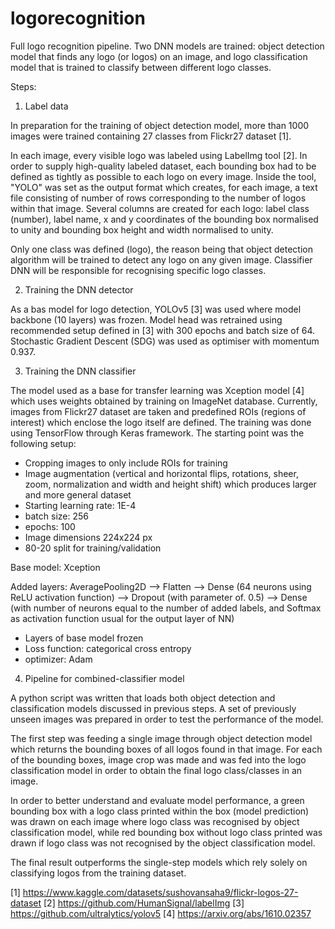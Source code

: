 # logorecognition
Full logo recognition pipeline. Two DNN models are trained: object detection model that finds any logo (or logos) on an image, and logo classification model that is trained to classify between different logo classes.

Steps:

1) Label data

In preparation for the training of object detection model, more than 1000 images were trained containing 27 classes from Flickr27 dataset [1].  
 
In each image, every visible logo was labeled using LabelImg tool [2]. In order to supply high-quality labeled dataset, each bounding box had to be defined as tightly as possible to each logo on every image. Inside the tool, "YOLO" was set as the output format which creates, for each image, a text file consisting of number of rows corresponding to the number of logos within that image. Several columns are created for each logo: label class (number), label name, x and y coordinates of the bounding box normalised to unity and bounding box height and width normalised to unity. 

Only one class was defined (logo), the reason being that object detection algorithm will be trained to detect any logo on any given image. Classifier DNN will be responsible for recognising specific logo classes.  

2) Training the DNN detector

As a bas model for logo detection, YOLOv5 [3] was used where model backbone (10 layers) was frozen. Model head was retrained using recommended setup defined in [3] with 300 epochs and batch size of 64. Stochastic Gradient Descent (SDG) was used as optimiser with momentum 0.937.  


3) Training the DNN classifier

The model used as a base for transfer learning was Xception model [4] which uses weights obtained by training on ImageNet database. Currently, images from Flickr27 dataset are taken and predefined ROIs (regions of interest) which enclose the logo itself are defined. The training was done using TensorFlow through Keras framework. The starting point was the following setup: 

- Cropping images to only include ROIs for training 
- Image augmentation (vertical and horizontal flips, rotations, sheer, zoom, normalization and width and height shift) which produces larger and more general dataset
- Starting learning rate: 1E-4
- batch size: 256
- epochs: 100 
- Image dimensions 224x224 px 
- 80-20 split for training/validation 

Base model: Xception 

Added layers: AveragePooling2D --> Flatten --> Dense (64 neurons using ReLU activation function) --> Dropout (with parameter of. 0.5) --> Dense (with number of neurons equal to the number of added labels, and Softmax as activation function usual for the output layer of NN) 

- Layers of base model frozen  
- Loss function: categorical cross entropy
- optimizer: Adam 

4) Pipeline for combined-classifier model

A python script was written that loads both object detection and classification models discussed in previous steps. A set of previously unseen images was prepared in order to test the performance of the model.  

The first step was feeding a single image through object detection model which returns the bounding boxes of all logos found in that image. For each of the bounding boxes, image crop was made and was fed into the logo classification model in order to obtain the final logo class/classes in an image.  

In order to better understand and evaluate model performance, a green bounding box with a logo class printed within the box (model prediction) was drawn on each image where logo class was recognised by object classification model, while red bounding box without logo class printed was drawn if logo class was not recognised by the object classification model. 

The final result outperforms the single-step models which rely solely on classifying logos from the training dataset.

[1] https://www.kaggle.com/datasets/sushovansaha9/flickr-logos-27-dataset
[2] https://github.com/HumanSignal/labelImg
[3] https://github.com/ultralytics/yolov5
[4] https://arxiv.org/abs/1610.02357